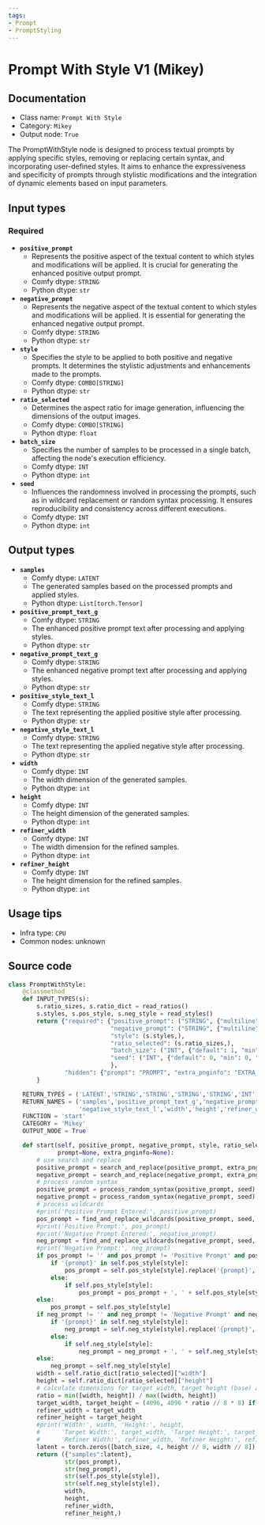 ```yaml
---
tags:
- Prompt
- PromptStyling
---
```


# Prompt With Style V1 (Mikey)
## Documentation
- Class name: `Prompt With Style`
- Category: `Mikey`
- Output node: `True`

The PromptWithStyle node is designed to process textual prompts by applying specific styles, removing or replacing certain syntax, and incorporating user-defined styles. It aims to enhance the expressiveness and specificity of prompts through stylistic modifications and the integration of dynamic elements based on input parameters.
## Input types
### Required
- **`positive_prompt`**
    - Represents the positive aspect of the textual content to which styles and modifications will be applied. It is crucial for generating the enhanced positive output prompt.
    - Comfy dtype: `STRING`
    - Python dtype: `str`
- **`negative_prompt`**
    - Represents the negative aspect of the textual content to which styles and modifications will be applied. It is essential for generating the enhanced negative output prompt.
    - Comfy dtype: `STRING`
    - Python dtype: `str`
- **`style`**
    - Specifies the style to be applied to both positive and negative prompts. It determines the stylistic adjustments and enhancements made to the prompts.
    - Comfy dtype: `COMBO[STRING]`
    - Python dtype: `str`
- **`ratio_selected`**
    - Determines the aspect ratio for image generation, influencing the dimensions of the output images.
    - Comfy dtype: `COMBO[STRING]`
    - Python dtype: `float`
- **`batch_size`**
    - Specifies the number of samples to be processed in a single batch, affecting the node's execution efficiency.
    - Comfy dtype: `INT`
    - Python dtype: `int`
- **`seed`**
    - Influences the randomness involved in processing the prompts, such as in wildcard replacement or random syntax processing. It ensures reproducibility and consistency across different executions.
    - Comfy dtype: `INT`
    - Python dtype: `int`
## Output types
- **`samples`**
    - Comfy dtype: `LATENT`
    - The generated samples based on the processed prompts and applied styles.
    - Python dtype: `List[torch.Tensor]`
- **`positive_prompt_text_g`**
    - Comfy dtype: `STRING`
    - The enhanced positive prompt text after processing and applying styles.
    - Python dtype: `str`
- **`negative_prompt_text_g`**
    - Comfy dtype: `STRING`
    - The enhanced negative prompt text after processing and applying styles.
    - Python dtype: `str`
- **`positive_style_text_l`**
    - Comfy dtype: `STRING`
    - The text representing the applied positive style after processing.
    - Python dtype: `str`
- **`negative_style_text_l`**
    - Comfy dtype: `STRING`
    - The text representing the applied negative style after processing.
    - Python dtype: `str`
- **`width`**
    - Comfy dtype: `INT`
    - The width dimension of the generated samples.
    - Python dtype: `int`
- **`height`**
    - Comfy dtype: `INT`
    - The height dimension of the generated samples.
    - Python dtype: `int`
- **`refiner_width`**
    - Comfy dtype: `INT`
    - The width dimension for the refined samples.
    - Python dtype: `int`
- **`refiner_height`**
    - Comfy dtype: `INT`
    - The height dimension for the refined samples.
    - Python dtype: `int`
## Usage tips
- Infra type: `CPU`
- Common nodes: unknown


## Source code
```python
class PromptWithStyle:
    @classmethod
    def INPUT_TYPES(s):
        s.ratio_sizes, s.ratio_dict = read_ratios()
        s.styles, s.pos_style, s.neg_style = read_styles()
        return {"required": {"positive_prompt": ("STRING", {"multiline": True, 'default': 'Positive Prompt'}),
                             "negative_prompt": ("STRING", {"multiline": True, 'default': 'Negative Prompt'}),
                             "style": (s.styles,),
                             "ratio_selected": (s.ratio_sizes,),
                             "batch_size": ("INT", {"default": 1, "min": 1, "max": 64}),
                             "seed": ("INT", {"default": 0, "min": 0, "max": 0xffffffffffffffff}),
                             },
                "hidden": {"prompt": "PROMPT", "extra_pnginfo": "EXTRA_PNGINFO"},
        }

    RETURN_TYPES = ('LATENT','STRING','STRING','STRING','STRING','INT','INT','INT','INT',)
    RETURN_NAMES = ('samples','positive_prompt_text_g','negative_prompt_text_g','positive_style_text_l',
                    'negative_style_text_l','width','height','refiner_width','refiner_height',)
    FUNCTION = 'start'
    CATEGORY = 'Mikey'
    OUTPUT_NODE = True

    def start(self, positive_prompt, negative_prompt, style, ratio_selected, batch_size, seed,
              prompt=None, extra_pnginfo=None):
        # use search and replace
        positive_prompt = search_and_replace(positive_prompt, extra_pnginfo, prompt)
        negative_prompt = search_and_replace(negative_prompt, extra_pnginfo, prompt)
        # process random syntax
        positive_prompt = process_random_syntax(positive_prompt, seed)
        negative_prompt = process_random_syntax(negative_prompt, seed)
        # process wildcards
        #print('Positive Prompt Entered:', positive_prompt)
        pos_prompt = find_and_replace_wildcards(positive_prompt, seed, debug=True)
        #print('Positive Prompt:', pos_prompt)
        #print('Negative Prompt Entered:', negative_prompt)
        neg_prompt = find_and_replace_wildcards(negative_prompt, seed, debug=True)
        #print('Negative Prompt:', neg_prompt)
        if pos_prompt != '' and pos_prompt != 'Positive Prompt' and pos_prompt is not None:
            if '{prompt}' in self.pos_style[style]:
                pos_prompt = self.pos_style[style].replace('{prompt}', pos_prompt)
            else:
                if self.pos_style[style]:
                    pos_prompt = pos_prompt + ', ' + self.pos_style[style]
        else:
            pos_prompt = self.pos_style[style]
        if neg_prompt != '' and neg_prompt != 'Negative Prompt' and neg_prompt is not None:
            if '{prompt}' in self.neg_style[style]:
                neg_prompt = self.neg_style[style].replace('{prompt}', neg_prompt)
            else:
                if self.neg_style[style]:
                    neg_prompt = neg_prompt + ', ' + self.neg_style[style]
        else:
            neg_prompt = self.neg_style[style]
        width = self.ratio_dict[ratio_selected]["width"]
        height = self.ratio_dict[ratio_selected]["height"]
        # calculate dimensions for target_width, target height (base) and refiner_width, refiner_height (refiner)
        ratio = min([width, height]) / max([width, height])
        target_width, target_height = (4096, 4096 * ratio // 8 * 8) if width > height else (4096 * ratio // 8 * 8, 4096)
        refiner_width = target_width
        refiner_height = target_height
        #print('Width:', width, 'Height:', height,
        #      'Target Width:', target_width, 'Target Height:', target_height,
        #      'Refiner Width:', refiner_width, 'Refiner Height:', refiner_height)
        latent = torch.zeros([batch_size, 4, height // 8, width // 8])
        return ({"samples":latent},
                str(pos_prompt),
                str(neg_prompt),
                str(self.pos_style[style]),
                str(self.neg_style[style]),
                width,
                height,
                refiner_width,
                refiner_height,)

```
